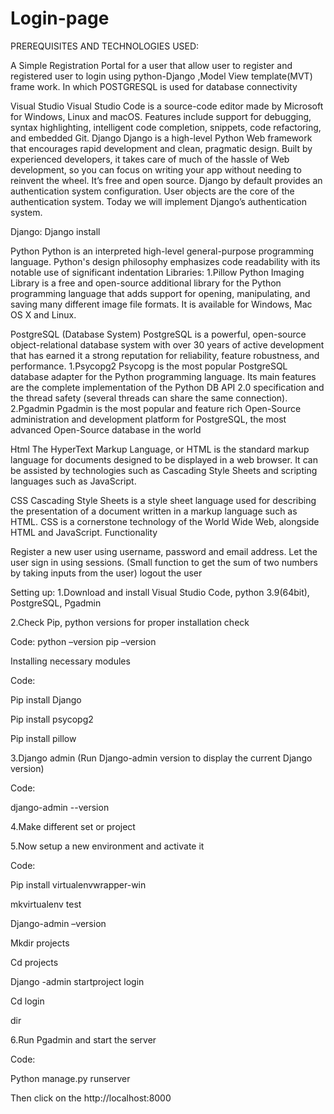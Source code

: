 # Login-page

PREREQUISITES AND TECHNOLOGIES USED:

A Simple Registration Portal for a user that allow user to register and registered user to login using python-Django ,Model View template(MVT) frame work. In which POSTGRESQL is used  for database connectivity

Visual Studio
Visual Studio Code is a source-code editor made by Microsoft for Windows, Linux and macOS. Features include support for debugging, syntax highlighting, intelligent code completion, snippets, code refactoring, and embedded Git.
Django
Django is a high-level Python Web framework that encourages rapid development and clean, pragmatic design. Built by experienced developers, it takes care of much of the hassle of Web development, so you can focus on writing your app without needing to reinvent the wheel. It’s free and open source.
Django by default provides an authentication system configuration. User objects are the core of the authentication system. Today we will implement Django’s authentication system.
 
Django: Django install

Python
Python is an interpreted high-level general-purpose programming language. Python's design philosophy emphasizes code readability with its notable use of significant indentation
Libraries:
1.Pillow
Python Imaging Library is a free and open-source additional library for the Python programming language that adds support for opening, manipulating, and saving many different image file formats. It is available for Windows, Mac OS X and Linux.
 
PostgreSQL (Database System)
PostgreSQL is a powerful, open-source object-relational database system with over 30 years of active development that has earned it a strong reputation for reliability, feature robustness, and performance.
1.Psycopg2
Psycopg is the most popular PostgreSQL database adapter for the Python programming language. Its main features are the complete implementation of the Python DB API 2.0 specification and the thread safety (several threads can share the same connection).
2.Pgadmin
Pgadmin is the most popular and feature rich Open-Source administration and development platform for PostgreSQL, the most advanced Open-Source database in the world

Html
The HyperText Markup Language, or HTML is the standard markup language for documents designed to be displayed in a web browser. It can be assisted by technologies such as Cascading Style Sheets and scripting languages such as JavaScript.

CSS
Cascading Style Sheets is a style sheet language used for describing the presentation of a document written in a markup language such as HTML. CSS is a cornerstone technology of the World Wide Web, alongside HTML and JavaScript.
Functionality 

Register a new user using username, password and email address.
Let the user sign in using sessions. (Small function to get the sum of two numbers by taking inputs from the user) 
logout the user

Setting up:
1.Download and install Visual Studio Code, python 3.9(64bit), PostgreSQL, Pgadmin

2.Check Pip, python versions for proper installation check

Code:
python –version
pip –version

Installing necessary modules

Code:

Pip install Django

Pip install psycopg2

Pip install pillow

3.Django admin (Run Django-admin version to display the current Django version)

Code:

django-admin --version

4.Make different set or project 

5.Now setup a new environment and activate it

Code:

Pip install virtualenvwrapper-win


mkvirtualenv test

Django-admin –version

Mkdir projects

Cd projects

Django -admin startproject login

Cd login

dir

6.Run Pgadmin and start the server

Code:

Python manage.py runserver

Then click on the http://localhost:8000 

